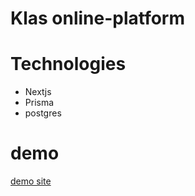 # Klas online-platform

# Technologies
- Nextjs
- Prisma
- postgres

# demo
[demo site](https://tryklas.vercel.app/)

